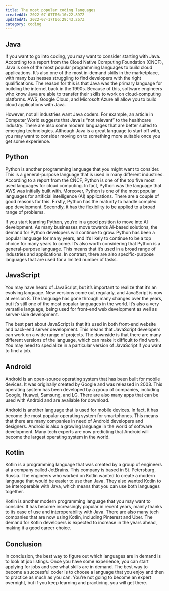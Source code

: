 ```yaml
---
title: The most popular coding languages
createdAt: 2022-07-07T06:10:22.897Z
updatedAt: 2022-07-17T06:29:43.267Z
category: coding
---
```


## Java

If you want to go into coding, you may want to consider starting with Java. According to a report from the Cloud Native Computing Foundation (CNCF), Java is one of the most popular programming languages to build cloud applications. It’s also one of the most in-demand skills in the marketplace, with many businesses struggling to find developers with the right qualifications. The reason for this is that Java was the primary language for building the internet back in the 1990s. Because of this, software engineers who know Java are able to transfer their skills to work on cloud-computing platforms. AWS, Google Cloud, and Microsoft Azure all allow you to build cloud applications with Java.

However, not all industries want Java coders. For example, an article in Computer World suggests that Java is “not relevant” to the healthcare industry. There are also some modern languages that are better suited to emerging technologies. Although Java is a great language to start off with, you may want to consider moving on to something more suitable once you get some experience.

## Python

Python is another programming language that you might want to consider. This is a general-purpose language that is used in many different industries. According to a report from the CNCF, Python is one of the top five most used languages for cloud computing. In fact, Python was the language that AWS was initially built with. Moreover, Python is one of the most popular languages for artificial intelligence (AI) applications. There are a couple of good reasons for this. Firstly, Python has the maturity to handle complex app development. Secondly, it has the flexibility to be applied to a broad range of problems.

If you start learning Python, you’re in a good position to move into AI development. As many businesses move towards AI-based solutions, the demand for Python developers will continue to grow. Python has been a popular language for many years, and it’s likely to continue to be a top choice for many years to come. It’s also worth considering that Python is a general-purpose language. This means that it’s used in a broad range of industries and applications. In contrast, there are also specific-purpose languages that are used for a limited number of tasks.

## JavaScript

You may have heard of JavaScript, but it’s important to realize that it’s an evolving language. New versions come out regularly, and JavaScript is now at version 8. The language has gone through many changes over the years, but it’s still one of the most popular languages in the world. It’s also a very versatile language, being used for front-end web development as well as server-side development.

The best part about JavaScript is that it’s used in both front-end website and back-end server development. This means that JavaScript developers can work on a wide range of projects. The downside is that there are many different versions of the language, which can make it difficult to find work. You may need to specialize in a particular version of JavaScript if you want to find a job.

## Android

Android is an open-source operating system that has been built for mobile devices. It was originally created by Google and was released in 2008. This operating system has been developed by a group of companies, including Google, Huawei, Samsung, and LG. There are also many apps that can be used with Android and are available for download.

Android is another language that is used for mobile devices. In fact, it has become the most popular operating system for smartphones. This means that there are many companies in need of Android developers and designers. Android is also a growing language in the world of software development. Many tech experts are now predicting that Android will become the largest operating system in the world.

## Kotlin

Kotlin is a programming language that was created by a group of engineers at a company called JetBrains. This company is based in St. Petersburg, Russia. The engineers who worked on Kotlin wanted to create a modern language that would be easier to use than Java. They also wanted Kotlin to be interoperable with Java, which means that you can use both languages together.

Kotlin is another modern programming language that you may want to consider. It has become increasingly popular in recent years, mainly thanks to its ease of use and interoperability with Java. There are also many tech companies that are now using Kotlin, including Pinterest and Uber. The demand for Kotlin developers is expected to increase in the years ahead, making it a good career choice.

## Conclusion

In conclusion, the best way to figure out which languages are in demand is to look at job listings. Once you have some experience, you can start applying for jobs and see what skills are in demand. The best way to become a successful coder is to choose a language that you enjoy and then to practice as much as you can. You’re not going to become an expert overnight, but if you keep learning and practicing, you will get there.
